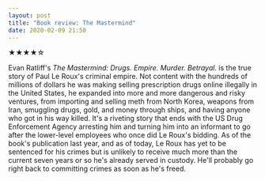 ```yaml
---
layout: post
title: "Book review: The Mastermind"
date: 2020-02-09 21:50
---
```


★★★★☆

Evan Ratliff's *The Mastermind: Drugs. Empire. Murder. Betrayal.* is the true story of Paul Le Roux's criminal empire. Not content with the hundreds of millions of dollars he was making selling prescription drugs online illegally in the United States, he expanded into more and more dangerous and risky ventures, from importing and selling meth from North Korea, weapons from Iran, smuggling drugs, gold, and money through ships, and having anyone who got in his way killed. It's a riveting story that ends with the US Drug Enforcement Agency arresting him and turning him into an informant to go after the lower-level employees who once did Le Roux's bidding. As of the book's publication last year, and as of today, Le Roux has yet to be sentenced for his crimes but is unlikely to receive much more than the current seven years or so he's already served in custody. He'll probably go right back to committing crimes as soon as he's freed.
